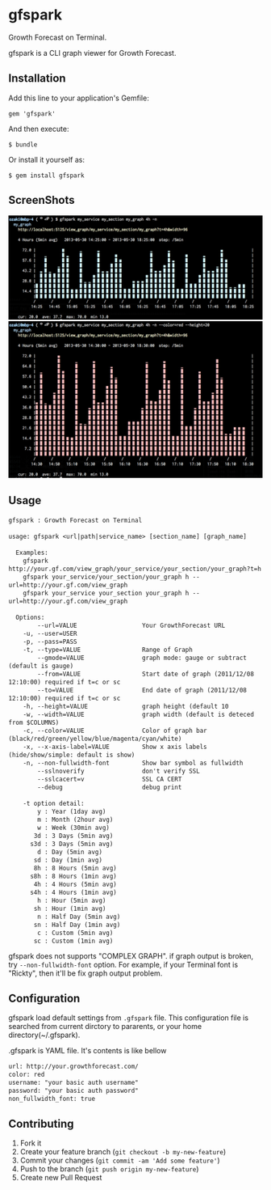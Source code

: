# gfspark

Growth Forecast on Terminal.

gfspark is a CLI graph viewer for Growth Forecast.

## Installation

Add this line to your application's Gemfile:

    gem 'gfspark'

And then execute:

    $ bundle

Or install it yourself as:

    $ gem install gfspark

## ScreenShots

<img src='https://github.com/yuroyoro/gfspark/raw/master/images/gfspark_screenshot1.png' width='600'/>
<img src='https://github.com/yuroyoro/gfspark/raw/master/images/gfspark_screenshot2.png' width='600'/>

## Usage

    gfspark : Growth Forecast on Terminal

    usage: gfspark <url|path|service_name> [section_name] [graph_name]

      Examples:
        gfspark http://your.gf.com/view_graph/your_service/your_section/your_graph?t=h
        gfspark your_service/your_section/your_graph h --url=http://your.gf.com/view_graph
        gfspark your_service your_section your_graph h --url=http://your.gf.com/view_graph

      Options:
            --url=VALUE                  Your GrowthForecast URL
        -u, --user=USER
        -p, --pass=PASS
        -t, --type=VALUE                 Range of Graph
            --gmode=VALUE                graph mode: gauge or subtract (default is gauge)
            --from=VALUE                 Start date of graph (2011/12/08 12:10:00) required if t=c or sc
            --to=VALUE                   End date of graph (2011/12/08 12:10:00) required if t=c or sc
        -h, --height=VALUE               graph height (default 10
        -w, --width=VALUE                graph width (default is deteced from $COLUMNS)
        -c, --color=VALUE                Color of graph bar (black/red/green/yellow/blue/magenta/cyan/white)
        -x, --x-axis-label=VALUE         Show x axis labels (hide/show/simple: default is show)
        -n, --non-fullwidth-font         Show bar symbol as fullwidth
            --sslnoverify                don't verify SSL
            --sslcacert=v                SSL CA CERT
            --debug                      debug print

        -t option detail:
            y : Year (1day avg)
            m : Month (2hour avg)
            w : Week (30min avg)
           3d : 3 Days (5min avg)
          s3d : 3 Days (5min avg)
            d : Day (5min avg)
           sd : Day (1min avg)
           8h : 8 Hours (5min avg)
          s8h : 8 Hours (1min avg)
           4h : 4 Hours (5min avg)
          s4h : 4 Hours (1min avg)
            h : Hour (5min avg)
           sh : Hour (1min avg)
            n : Half Day (5min avg)
           sn : Half Day (1min avg)
            c : Custom (5min avg)
           sc : Custom (1min avg)

gfspark does not supports "COMPLEX GRAPH".
if graph output is broken, try `--non-fullwidth-font` option.
For example, if your Terminal font is "Rickty", then it'll be fix graph output problem.

## Configuration

gfspark load default settings from `.gfspark` file.
This configuration file is searched from current dirctory to pararents, or your home directory(~/.gfspark).

.gfspark is YAML file.  It's contents is like bellow

    url: http://your.growthforecast.com/
    color: red
    username: "your basic auth username"
    password: "your basic auth password"
    non_fullwidth_font: true

## Contributing

1. Fork it
2. Create your feature branch (`git checkout -b my-new-feature`)
3. Commit your changes (`git commit -am 'Add some feature'`)
4. Push to the branch (`git push origin my-new-feature`)
5. Create new Pull Request
